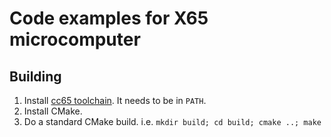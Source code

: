 # Code examples for X65 microcomputer

## Building

1. Install [cc65 toolchain](https://cc65.github.io/). It needs to be in `PATH`.
2. Install CMake.
3. Do a standard CMake build. i.e. `mkdir build; cd build; cmake ..; make`
